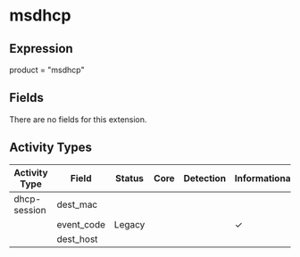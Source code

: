 msdhcp
======

Expression
----------

product = "msdhcp"

Fields
------

There are no fields for this extension.

Activity Types
--------------

| Activity Type | Field      | Status | Core | Detection | Informational |
| ------------- | ---------- | ------ | ---- | --------- | ------------- |
| dhcp-session  | dest_mac   |        |      |           |               |
|               | event_code | Legacy |      |           | &#10003;      |
|               | dest_host  |        |      |           |               |

